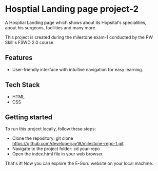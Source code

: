 # Hosptial Landing page project-2

A Hosptial Landing page which shows about its Hopsital's specialities, about his surgeons, facilities and many more.

This project is created during the milestone exam-1 conducted by the PW Skill's FSWD 2.0 course.

## Features

- User-friendly interface with intuitive navigation for easy learning.

## Tech Stack

- HTML
- CSS

## Getting started

To run this project locally, follow these steps:

- Clone the repository: git clone https://github.com/developerjay18/milestone-repo-1.git
- Navigate to the project folder: cd your-repo
- Open the index.html file in your web browser.

That's it! Now you can explore the E-Guru website on your local machine.

